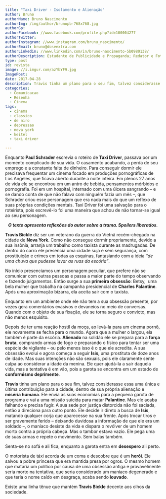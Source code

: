 ```yaml
---
title: "Taxi Driver - Isolamento e Alienação"
author: Bruno
authorName: Bruno Nascimento
authorImg: /img/author/brunopb-768x768.jpg
authorGp:
authorFacebook: //www.facebook.com/profile.php?id=100004277
authorTwitter:
authorInstagram: //www.instagram.com/brunu_nascimento/
authorEmail: bruno@doseextra.com
authorLinkedin: //www.linkedin.com/in/bruno-nascimento-5b0980138/
authorDescription: Estudante de Publicidade e Propaganda; Redator e Fotógrafo em Dose Extra Multimídia; Escritor, Podcaster e Gladiador Dourado em Dose Extra Blog.
type: post
id: revista
image: //i.imgur.com/azYbYF9.jpg
ImagePost:
date: 2017-04-28
description: Travis tinha um plano para o seu fim, talvez considerasse essa uma única e última contribuição para a cidade, dentro de sua própria alienação e miséria humana.
categories:
  - Comunicacao
  - Resenha
  - Cinema
tags:
  - cinema
  - classico
  - de niro
  - depressao
  - nova york
  - keitel
  - taxi driver

---
```


<span style="font-weight: 400;">Enquanto</span><b> Paul Schrader</b><span style="font-weight: 400;"> escrevia o roteiro de </span><b>Taxi Driver</b><span style="font-weight: 400;">, passava por um momento complicado de sua vida. O casamento acabando, a perda de seu emprego e a constante falta de dinheiro. Para conseguir dormir ele precisava frequentar um cinema focado em produções pornográficas de Los Angeles, que ficava aberto durante a noite inteira. Em plenos 27 anos de vida ele se encontrou em um antro de bebida, pensamentos mórbidos e pornografia. Foi em um hospital, internado com uma úlcera sangrando – e se dando conta de que não falava com ninguém fazia um mês –, que Schrader criou esse personagem que era nada mais do que um reflexo de suas próprias condições mentais. Taxi Driver foi uma salvação para o roteirista, pois escrevê-lo foi uma maneira que achou de não tornar-se igual ao seu personagem.</span>


<p style="text-align: center;"><em><b>O texto apresenta reflexões do autor sobre a trama. Spoilers liberados.</b></em></p>


<b>Travis Bickle</b><span style="font-weight: 400;"> diz ser um veterano da guerra do Vietnã recém-chegado na cidade de </span><b>Nova York</b><span style="font-weight: 400;">. Como não consegue dormir propriamente, devido a sua insônia, arranja um trabalho como taxista durante as madrugadas. De dentro do carro ele presencia uma cidade suja e sem segurança, com prostituição e crimes em todas as esquinas, fantasiando com a ideia </span><i><span style="font-weight: 400;">“de uma chuva que pudesse lavar as ruas da escória”</span></i><span style="font-weight: 400;">.</span>

<span style="font-weight: 400;">No início presenciamos um personagem peculiar, que prefere não se comunicar com outras pessoas e passa a maior parte do tempo observando e fazendo julgamentos. Então surge a sua</span><b> primeira obsessão</b><span style="font-weight: 400;">: Betsy,  uma bela mulher que trabalha na campanha presidencial de </span><b>Charles Palantine</b><span style="font-weight: 400;">. Após uma aproximação bizarra, ela aceita sair com o taxista.</span>

<span style="font-weight: 400;">Enquanto em um ambiente onde ele não tem a sua obsessão presente, por vezes gera comentários evasivos e devaneios no meio de conversas. Quando com o objeto de sua fixação, ele se torna seguro e convicto, mas não menos esquisito.</span>

<span style="font-weight: 400;">Depois de ter uma reação hostil da moça, ao levá-la para um cinema pornô, ele novamente se fecha para o mundo. Agora que a mulher o largou, ela também é parte da escória. </span><b>Alienado</b><span style="font-weight: 400;"> na solidão ele se prepara para a </span><b>força bruta</b><span style="font-weight: 400;">, comprando armas de fogo e preparando o físico para tentar ser uma espécie de vigilante – ou pelo menos isso é o que ele acredita. A sua obsessão evolui e agora começa a seguir </span><b>Isis</b><span style="font-weight: 400;">, uma prostituta de doze anos de idade. Mas suas intenções não são sexuais, pois ele claramente sente culpa ao considerar a idade da menina. Ele quer ajudá-la a sair daquela vida, mas a tentativa é em vão, pois a garota se encontra em um estado de </span><b>conformismo deprimente</b><span style="font-weight: 400;">.</span>

<b>Travis</b><span style="font-weight: 400;"> tinha um plano para o seu fim, talvez considerasse essa uma única e última contribuição para a cidade, dentro de sua própria alienação e </span><b>miséria humana</b><span style="font-weight: 400;">. Ele envia as suas economias para a pequena garota de programa e vai a uma missão suicida para matar </span><b>Palantine</b><span style="font-weight: 400;">. Mas ele acaba falhando e precisa fugir. A sua sede por justiça distorcida não foi saciada, então a direciona para outro ponto. Ele decide ir direto a busca de </span><b>Isis</b><span style="font-weight: 400;">, matando qualquer corja que aparecesse na sua frente. Após trocar tiros e ser gravemente ferido – deixando duvidosa a informação de que ele era um soldado –, o maníaco desiste da vida e dispara o revólver de um homem morto contra a própria cabeça. Mas o tambor estava vazio. Ele pega uma de suas armas e repete o movimento. Sem balas também.</span>

<span style="font-weight: 400;">Senta-se no sofá e ali fica, enquanto a garota entra em </span><b>desespero</b><span style="font-weight: 400;"> ali perto.</span>

<span style="font-weight: 400;">O motorista de táxi acorda de um coma e descobre que é um </span><b>herói</b><span style="font-weight: 400;">. Ele salvou a pobre princesa que era mantida presa por ogros. O mesmo homem que mataria um político por causa de uma obsessão antiga e provavelmente seria morto na tentativa, que seria considerado um maníaco degenerado e que teria o nome caído em desgraça, acaba sendo</span><b> louvado</b><span style="font-weight: 400;">.</span>

<span style="font-weight: 400;">Existe uma linha tênue que mantém </span><b>Travis Bickle </b><span style="font-weight: 400;">decente aos olhos da sociedade.</span>
